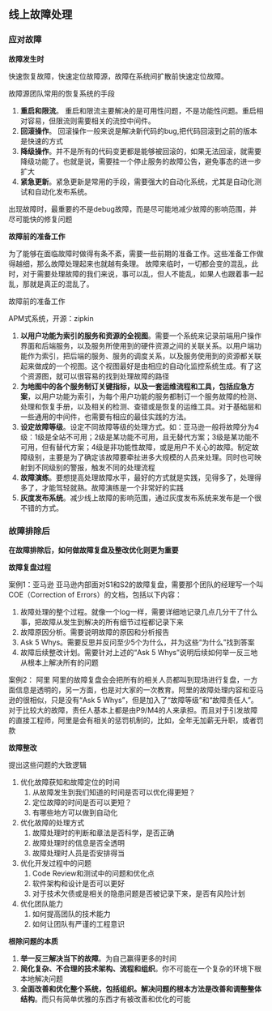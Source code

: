 ## 线上故障处理

### 应对故障
**故障发生时**

快速恢复故障，快速定位故障源，故障在系统间扩散前快速定位故障。

故障源团队常用的恢复系统的手段

1. **重启和限流**。 重启和限流主要解决的是可用性问题，不是功能性问题。重启相对容易，但限流则需要相关的流控中间件。
2. **回滚操作**。 回滚操作一般来说是解决新代码的bug,把代码回滚到之前的版本是快速的方式
3. **降级操作**。并不是所有的代码变更都是能够被回滚的，如果无法回滚，就需要降级功能了。也就是说，需要挂一个停止服务的故障公告，避免事态的进一步扩大
4. **紧急更新**。紧急更新是常用的手段，需要强大的自动化系统，尤其是自动化测试和自动化发布系统。

出现故障时，最重要的不是debug故障，而是尽可能地减少故障的影响范围，并尽可能快的修复问题

**故障前的准备工作**

为了能够在面临故障时做得有条不紊，需要一些前期的准备工作。这些准备工作做得越细，那么故障处理起来也就越有条理。
故障来临时，一切都会变的混乱，此时，对于需要处理故障的我们来说，事可以乱，但人不能乱，如果人也跟着事一起乱，那就是真正的混乱了。

故障前的准备工作

APM式系统，开源：zipkin

1. **以用户功能为索引的服务和资源的全视图**。需要一个系统来记录前端用户操作界面和后端服务，以及服务所使用到的硬件资源之间的关联关系。以用户端功能作为索引，把后端的服务、服务的调度关系，以及服务使用到的资源都关联起来做成的一个视图。这个视图最好是由相应的自动化监控系统生成。有了这个资源图，就可以很容易的找到处理故障的路径
2. **为地图中的各个服务制订关键指标，以及一套运维流程和工具，包括应急方案**，以用户功能为索引，为每个用户功能的服务都制订一个服务故障的检测、处理和恢复手册，以及相关的检测、查错或是恢复的运维工具。对于基础层和一些通用的中间件，也需要有相应的最佳实践的方法。
3.  **设定故障等级**。设定不同故障等级的处理方式。如：亚马逊一般将故障分为4级：1级是全站不可用；2级是某功能不可用，且无替代方案；3级是某功能不可用，但有替代方案；4级是非功能性故障，或是用户不关心的故障。制定故障级别，主要是为了确定该故障要牵扯进多大规模的人员来处理。同时也可映射到不同级别的警报，触发不同的处理流程
4.  **故障演练**。要想提高处理故障水平，最好的方式就是实践，见得多了，处理得多了，才能驾轻就熟。故障演练是一个非常好的实践
5.  **灰度发布系统**。减少线上故障的影响范围，通过灰度发布系统来发布是一个很不错的方式。

### 故障排除后

**在故障排除后，如何做故障复盘及整改优化则更为重要**

**故障复盘过程**

案例1：亚马逊
亚马逊内部面对S1和S2的故障复盘，需要那个团队的经理写一个叫COE（Correction of Errors）的文档，包括以下内容：

1. 故障处理的整个过程。就像一个log一样，需要详细地记录几点几分干了什么事，把故障从发生到解决的所有细节过程都记录下来
2. 故障原因分析。需要说明故障的原因和分析报告
3. Ask 5 Whys。需要反思并反问至少5个为什么，并为这些“为什么”找到答案
4. 故障后续整改计划。需要针对上述的“Ask 5 Whys”说明后续如何举一反三地从根本上解决所有的问题

案例2： 阿里
阿里的故障复盘会会把所有的相关人员都叫到现场进行复盘，一方面信息是透明的，另一方面，也是对大家的一次教育。阿里的故障处理内容和亚马逊的很相似，只是没有“Ask 5 Whys”，但是加入了“故障等级”和“故障责任人”。对于比较大的故障，责任人基本上都是由P9/M4的人来承担。而且对于引发故障的直接工程师，阿里是会有相关的惩罚机制的，比如，全年无加薪无升职，或者罚款


**故障整改**

提出这些问题的大致逻辑

1. 优化故障获知和故障定位的时间
	1. 从故障发生到我们知道的时间是否可以优化得更短？
	2. 定位故障的时间是否可以更短？
	3. 有哪些地方可以做到自动化
2. 优化故障的处理方式
	1. 故障处理时的判断和章法是否科学，是否正确
	2. 故障处理时的信息是否全透明
	3. 故障处理时人员是否安排得当
3. 优化开发过程中的问题
	1. Code Review和测试中的问题和优化点
	2. 软件架构和设计是否可以更好
	3. 对于技术欠债或是相关的隐患问题是否被记录下来，是否有风险计划
4. 优化团队能力
	1. 如何提高团队的技术能力
	2. 如何让团队有严谨的工程意识

**根除问题的本质**

1.  **举一反三解决当下的故障**。为自己赢得更多的时间
2.  **简化复杂、不合理的技术架构、流程和组织**。你不可能在一个复杂的环境下根本地解决问题
3.  **全面改善和优化整个系统，包括组织。解决问题的根本方法是改善和调整整体结构**。而只有简单优雅的东西才有被改善和优化的可能